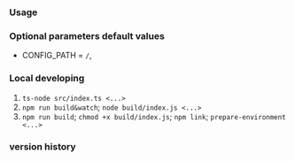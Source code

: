 

### Usage

### Optional parameters default values
- CONFIG_PATH = `/`,

### Local developing
1. `ts-node src/index.ts <...>`
2. `npm run build&watch`; `node build/index.js <...>`
3. `npm run build`; `chmod +x build/index.js`; `npm link`; `prepare-environment <...>`

### version history

[//]: # (1.0.0)

[//]: # (- first version)
